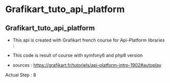 # Grafikart_tuto_api_platform

## Grafikart_tuto_api_platform

* This api is created with Grafikart french course for Api-Platform libraries :

* This code is result of course with symfony6 and php8 version

* sources : https://grafikart.fr/tutoriels/api-platform-intro-1902#autoplay


Actual Step :  8 
